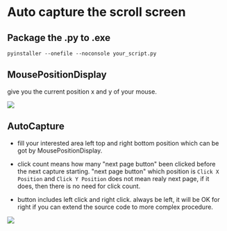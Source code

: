 # Auto capture the scroll screen

## Package the .py to .exe

```shell
pyinstaller --onefile --noconsole your_script.py
```

## MousePositionDisplay

give you the current position x and y of your mouse.

![](https://cdn.staticaly.com/gh/HongdaChen/image-home@master/image.68piuuy8dy40.webp)

## AutoCapture

- fill your interested area left top and right bottom position which can be got by MousePositionDisplay.

- click count means how many "next page button" been clicked before the next capture starting. "next page button" which position is `Click X Position` and `Click Y Position` does not mean realy next page, if it does, then there is no need for click count. 

- button includes left click and right click. always be left, it will be OK for right if you can extend the source code to more complex procedure.

![](https://cdn.staticaly.com/gh/HongdaChen/image-home@master/image.1fztf9qglqzk.webp)


